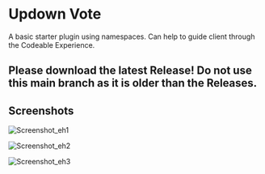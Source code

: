 # Updown Vote

A basic starter plugin using namespaces. Can help to guide client through the Codeable Experience.

## Please download the latest Release! Do not use this main branch as it is older than the Releases.

## Screenshots

![Screenshot_eh1](https://github.com/tradesouthwest/expert-help/assets/2350010/36a30ee8-bc18-4d04-b44a-bf3624cf0ee5)

![Screenshot_eh2](https://github.com/tradesouthwest/expert-help/assets/2350010/179b3a0c-e380-4c27-8ed7-6917ca6190da)

![Screenshot_eh3](https://github.com/tradesouthwest/expert-help/assets/2350010/46ab6cc9-c8a7-493a-bf8f-fe9d00ef9567)
